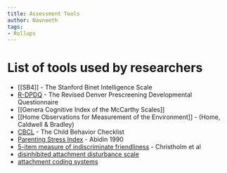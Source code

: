 ```yaml
---
title: Assessment Tools
author: Navneeth
tags: 
- Rollups
---
```


# List of tools used by researchers

-  [[SB4]]  - The Stanford Binet Intelligence Scale
-  [R-DPDQ](R-DPDQ) - The Revised Denver Prescreening Developmental Questionnaire
- [[Genera Cognitive Index of the McCarthy Scales]] 
- [[Home Observations for Measurement of the Environment]] - (Home, Caldwell & Bradley)
- [CBCL](CBCL) - The Child Behavior Checklist
- [Parenting Stress Index](Parenting%20Stress%20Index) - Abidin 1990
- [5-item measure of indiscriminate  friendliness](5-item%20measure%20of%20indiscriminate%20%20friendliness) - Christholm et al
- [disinhibited attachment disturbance scale](disinhibited%20attachment%20disturbance%20scale) 
- [attachment coding systems](attachment%20coding%20systems)



